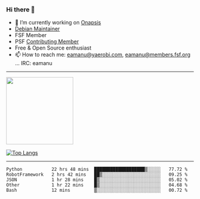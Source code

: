 ### Hi there 👋


- 🔭 I’m currently working on [Onapsis](http://onapsis.com)
- [Debian Maintainer](https://qa.debian.org/developer.php?login=eamanu%40yaerobi.com)
- FSF Member
- PSF [Contributing Member](https://www.python.org/psf/membership/#what-membership-classes-are-there)
- Free & Open Source enthusiast 
- 📫 How to reach me: eamanu@yaerobi.com, eamanu@members.fsf.org ... IRC: eamanu

---

<img height="180em" src="https://github-readme-stats.vercel.app/api?theme=dark&username=eamanu&show_icons=true&hide_border=true&&count_private=true&include_all_commits=true" />

[![Top Langs](https://github-readme-stats.vercel.app/api/top-langs/?theme=dark&username=eamanu&layout=compact)](https://github.com/anuraghazra/github-readme-stats)

---

<!--START_SECTION:waka-->
```text
Python           22 hrs 48 mins  ███████████████████▒░░░░░   77.72 % 
RobotFramework   2 hrs 42 mins   ██▒░░░░░░░░░░░░░░░░░░░░░░   09.25 % 
JSON             1 hr 28 mins    █▒░░░░░░░░░░░░░░░░░░░░░░░   05.02 % 
Other            1 hr 22 mins    █▒░░░░░░░░░░░░░░░░░░░░░░░   04.68 % 
Bash             12 mins         ▒░░░░░░░░░░░░░░░░░░░░░░░░   00.72 % 
```
<!--END_SECTION:waka-->

